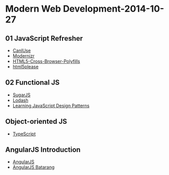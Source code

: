 Modern Web Development-2014-10-27
==============



## 01 JavaScript Refresher ##
- [CanIUse](http://caniuse.com/)
- [Modernizr](http://modernizr.com/)
- [HTML5-Cross-Browser-Polyfills](https://github.com/Modernizr/Modernizr/wiki/HTML5-Cross-Browser-Polyfills) 
- [html5please](http://html5please.com/)


## 02 Functional JS ##
- [SugarJS](http://sugarjs.com/)
- [Lodash](https://lodash.com/)
- [Learning JavaScript Design Patterns](http://addyosmani.com/resources/essentialjsdesignpatterns/book/#revealingmodulepatternjavascript)


## Object-oriented JS ##

- [TypeScript](http://www.typescriptlang.org/)





## AngularJS Introduction ##

- [AngularJS](https://angularjs.org/)
- [AngularJS Batarang](https://chrome.google.com/webstore/detail/angularjs-batarang/ighdmehidhipcmcojjgiloacoafjmpfk?hl=en-US)





